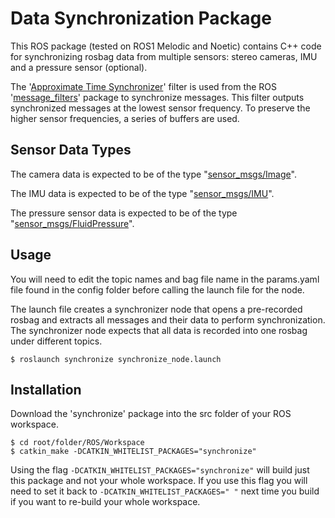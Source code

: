 # Data Synchronization Package

This ROS package (tested on ROS1 Melodic and Noetic) contains C++ code for synchronizing rosbag data from multiple sensors: stereo cameras, IMU and a pressure sensor (optional).

The '[Approximate Time Synchronizer](http://wiki.ros.org/message_filters/ApproximateTime)' filter is used from the ROS '[message_filters](http://wiki.ros.org/message_filters)' package to synchronize messages. This filter outputs synchronized messages at the lowest sensor frequency. To preserve the higher sensor frequencies, a series of buffers are used.

## Sensor Data Types
The camera data is expected to be of the type "[sensor_msgs/Image](http://docs.ros.org/en/melodic/api/sensor_msgs/html/msg/Image.html)".

The IMU data is expected to be of the type "[sensor_msgs/IMU](http://docs.ros.org/en/noetic/api/sensor_msgs/html/msg/Imu.html)".

The pressure sensor data is expected to be of the type "[sensor_msgs/FluidPressure](http://docs.ros.org/en/melodic/api/sensor_msgs/html/msg/FluidPressure.html)".

## Usage
You will need to edit the topic names and bag file name in the params.yaml file found in the config folder before calling the launch file for the node. 

The launch file creates a synchronizer node that opens a pre-recorded rosbag and extracts all messages and their data to perform synchronization. The synchronizer node expects that all data is recorded into one rosbag under different topics.

```
$ roslaunch synchronize synchronize_node.launch
```

## Installation
Download the 'synchronize' package into the src folder of your ROS workspace. 
```
$ cd root/folder/ROS/Workspace
$ catkin_make -DCATKIN_WHITELIST_PACKAGES="synchronize"
```
Using the flag `-DCATKIN_WHITELIST_PACKAGES="synchronize"` will build just this package and not your whole workspace. If you use this flag you will need to set it back to `-DCATKIN_WHITELIST_PACKAGES=" "` next time you build if you want to re-build your whole workspace.
